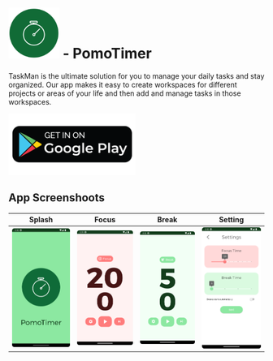 # <img src="https://github.com/yamanf/PomoTimer/blob/main/sc/Untitled-1.png" width="100"> - PomoTimer

TaskMan is the ultimate solution for you to manage your daily tasks and stay organized. Our app makes it easy to create workspaces for different projects or areas of your life and then add and manage tasks in those workspaces.

<a href="https://play.google.com/"><img src="https://github.com/yamanf/TaskMan/blob/main/sc/google.png" width="250"></a>


## App Screenshoots

Splash|Focus|Break|Setting
 --- | --- | --- | --- 
![](https://github.com/yamanf/PomoTimer/blob/main/sc/Screenshot_20230128_143249.png)| ![](https://github.com/yamanf/PomoTimer/blob/main/sc/Screenshot_20230128_143146.png) |  ![](https://github.com/yamanf/PomoTimer/blob/main/sc/Screenshot_20230128_143221.png) |  ![](https://github.com/yamanf/PomoTimer/blob/main/sc/Screenshot_20230128_143235.png) 

